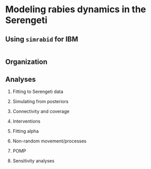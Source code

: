 # Modeling rabies dynamics in the Serengeti

## Using `simrabid` for IBM

``` r
```

## Organization

## Analyses

1. Fitting to Serengeti data

2. Simulating from posteriors

3. Connectivity and coverage

4. Interventions

5. Fitting alpha

6. Non-random movement/processes

7. POMP

8. Sensitivity analyses